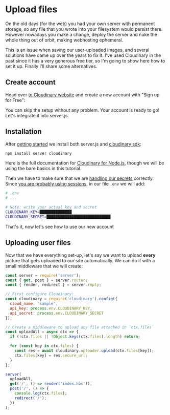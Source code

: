 # Upload files

On the old days (for the web) you had your own server with permanent storage, so any file that you wrote into your filesystem would persist there. However nowadays you make a change, deploy the server and nuke the whole thing out of orbit, making webhosting ephemeral.

This is an issue when saving our user-uploaded images, and several solutions have came up over the years to fix it. I've used Cloudinary in the past since it has a very generous free tier, so I'm going to show here how to set it up. Finally I'll share some alternatives.


## Create account

Head over [to Cloudinary website](https://cloudinary.com/) and create a new account with "Sign up for Free":


You can skip the setup without any problem. Your account is ready to go! Let's integrate it into server.js.



## Installation

After [getting started](https://serverjs.io/tutorials/getting-started/) we install both server.js and [cloudinary sdk](https://github.com/cloudinary/cloudinary_npm):

```js
npm install server cloudinary
```

Here is the full documentation for [Cloudinary for Node.js](https://cloudinary.com/documentation/node_integration), though we will be using the bare basics in this tutorial.

Then we have to make sure that we are [handling our secrets](https://serverjs.io/documentation/options/#environment) correctly. Since [you are probably using sessions](https://serverjs.io/tutorials/sessions-production/), in our file `.env` we will add:

```bash
# .env
# ...

# Note: write your actual key and secret
CLOUDINARY_KEY=██████████████
CLOUDINARY_SECRET=████████████████████████████
```

That's it, now let's see how to use our new account



## Uploading user files

Now that we have everything set-up, let's say we want to upload **every** picture that gets uploaded to our site automatically. We can do it with a small middleware that we will create:

```js
const server = require('server');
const { get, post } = server.router;
const { render, redirect } = server.reply;

// First configure Cloudinary:
const cloudinary = require('cloudinary').config({
  cloud_name: 'sample',
  api_key: process.env.CLOUDINARY_KEY,
  api_secret: process.env.CLOUDINARY_SECRET
});

// Create a middleware to upload any file attached in `ctx.files`
const uploadAll = async ctx => {
  if (!ctx.files || !Object.keys(ctx.files).length) return;

  for (const key in ctx.files) {
    const res = await cloudinary.uploader.upload(ctx.files[key]);
    ctx.files[key] = res.secure_url;
  }
};

server(
  uploadAll,
  get('/', () => render('index.hbs')),
  post('/', () => {
    console.log(ctx.files);
    redirect('/');
  })
);
```
